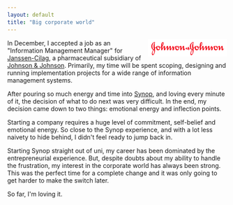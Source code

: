 ```yaml
---
layout: default
title: "Big corporate world"
---
```


<a href="http://www.jnj.com"><img
src="/v2/blog/2006/01/jnj.gif" align="right" border="0"
/></a>

In December, I accepted a job as an "Information Management Manager" for
[Janssen-Cilag](http://www.janssen-cilag.com/), a pharmaceutical subsidiary of
[Johnson &amp; Johnson](http://www.jnj.com/). Primarily, my time will be spent
scoping, designing and running implementation projects for a wide range of
information management systems.

After pouring so much energy and time into
[Synop](/v2/blog/2005/08/unofficial-history-of-synop.html),
and loving every minute of it, the decision of what to do next was very
difficult. In the end, my decision came down to two things: emotional energy
and inflection points.

Starting a company requires a huge level of commitment, self-belief and
emotional energy. So close to the Synop experience, and with a lot less naivety
to hide behind, I didn't feel ready to jump back in.

Starting Synop straight out of uni, my career has been dominated by the
entrepreneurial experience. But, despite doubts about my ability to handle the
frustration, my interest in the corporate world has always been strong.  This
was the perfect time for a complete change and it was only going to get harder
to make the switch later.

So far, I'm loving it.

